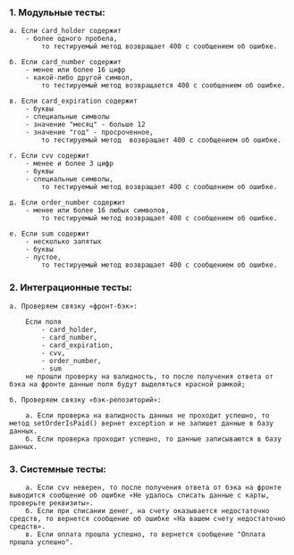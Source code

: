 ### 1. Модульные тесты:

	а. Если card_holder содержит 
		- более одного пробела, 
			то тестируемый метод возвращает 400 с сообщением об ошибке.

	б. Если card_number содержит 
		- менее или более 16 цифр 
		- какой-либо другой символ,
			то тестируемый метод возвращается 400 с сообщением об ошибке.

	в. Если card_expiration содержит 
		- буквы
		- специальные символы 
		- значение "месяц" - больше 12 
		- значение "год" - просроченное, 
			то тестируемый метод  возвращает 400 с сообщением об ошибке.

	г. Если cvv содержит 
		- менее и более 3 цифр
		- буквы
		- специальные символы, 
			то тестируемый метод возвращает 400 с сообщением об ошибке.

	д. Если order_number содержит 
		- менее или более 16 любых символов, 
			то тестируемый метод возвращает 400 с сообщением об ошибке.

	е. Если sum содержит
		- несколько запятых
		- буквы
		- пустое,
			то тестируемый метод возвращает 400 с сообщением об ошибке.

### 2. Интеграционные тесты:

	а. Проверяем связку «фронт-бэк»:

		Если поля 
			- card_holder, 
			- card_number, 
			- card_expiration, 
			- cvv, 
			- order_number, 
			- sum 
		не прошли проверку на валидность, то после получения ответа от бэка на фронте данные поля будут выделяться красной рамкой;

	б. Проверяем связку «бэк-репозиторий»:
		
		а. Если проверка на валидность данных не проходит успешно, то метод setOrderIsPaid() вернет exception и не запишет данные в базу данных. 
		б. Если проверка проходит успешно, то данные записываются в базу данных.

### 3. Системные тесты: 

		а. Если cvv неверен, то после получения ответа от бэка на фронте выводится сообщение об ошибке «Не удалось списать данные с карты, проверьте реквизиты».
		б. Если при списании денег, на счету оказывается недостаточно средств, то вернется сообщение об ошибке «На вашем счету недостаточно средств».
		в. Если оплата прошла успешно, то вернется сообщение "Оплата прошла успешно".